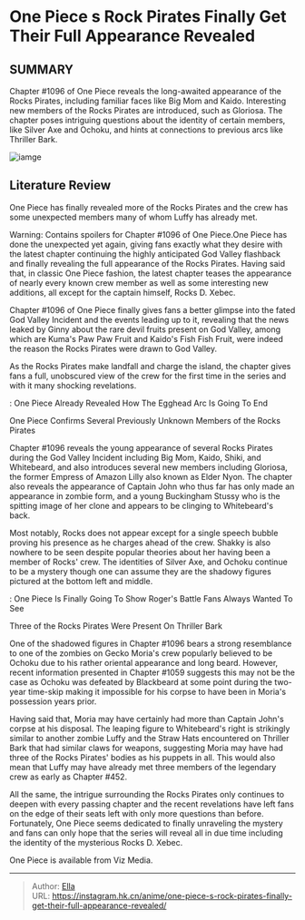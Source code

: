 # One Piece s Rock Pirates Finally Get Their Full Appearance Revealed


## SUMMARY 



  Chapter #1096 of One Piece reveals the long-awaited appearance of the Rocks Pirates, including familiar faces like Big Mom and Kaido.   Interesting new members of the Rocks Pirates are introduced, such as Gloriosa.   The chapter poses intriguing questions about the identity of certain members, like Silver Axe and Ochoku, and hints at connections to previous arcs like Thriller Bark.  

![iamge](https://static1.srcdn.com/wordpress/wp-content/uploads/2023/10/one-piece-rocks-pirates-collage-1.jpg)

## Literature Review

One Piece has finally revealed more of the Rocks Pirates and the crew has some unexpected members many of whom Luffy has already met.




Warning: Contains spoilers for Chapter #1096 of One Piece.One Piece has done the unexpected yet again, giving fans exactly what they desire with the latest chapter continuing the highly anticipated God Valley flashback and finally revealing the full appearance of the Rocks Pirates. Having said that, in classic One Piece fashion, the latest chapter teases the appearance of nearly every known crew member as well as some interesting new additions, all except for the captain himself, Rocks D. Xebec.




Chapter #1096 of One Piece finally gives fans a better glimpse into the fated God Valley Incident and the events leading up to it, revealing that the news leaked by Ginny about the rare devil fruits present on God Valley, among which are Kuma&#39;s Paw Paw Fruit and Kaido&#39;s Fish Fish Fruit, were indeed the reason the Rocks Pirates were drawn to God Valley.

          

As the Rocks Pirates make landfall and charge the island, the chapter gives fans a full, unobscured view of the crew for the first time in the series and with it many shocking revelations.

 : One Piece Already Revealed How The Egghead Arc Is Going To End


 One Piece Confirms Several Previously Unknown Members of the Rocks Pirates 
          




Chapter #1096 reveals the young appearance of several Rocks Pirates during the God Valley Incident including Big Mom, Kaido, Shiki, and Whitebeard, and also introduces several new members including Gloriosa, the former Empress of Amazon Lilly also known as Elder Nyon. The chapter also reveals the appearance of Captain John who thus far has only made an appearance in zombie form, and a young Buckingham Stussy who is the spitting image of her clone and appears to be clinging to Whitebeard&#39;s back.

Most notably, Rocks does not appear except for a single speech bubble proving his presence as he charges ahead of the crew. Shakky is also nowhere to be seen despite popular theories about her having been a member of Rocks&#39; crew. The identities of Silver Axe, and Ochoku continue to be a mystery though one can assume they are the shadowy figures pictured at the bottom left and middle.

 : One Piece Is Finally Going To Show Roger&#39;s Battle Fans Always Wanted To See



 Three of the Rocks Pirates Were Present On Thriller Bark 
          




One of the shadowed figures in Chapter #1096 bears a strong resemblance to one of the zombies on Gecko Moria&#39;s crew popularly believed to be Ochoku due to his rather oriental appearance and long beard. However, recent information presented in Chapter #1059 suggests this may not be the case as Ochoku was defeated by Blackbeard at some point during the two-year time-skip making it impossible for his corpse to have been in Moria&#39;s possession years prior.

Having said that, Moria may have certainly had more than Captain John&#39;s corpse at his disposal. The leaping figure to Whitebeard&#39;s right is strikingly similar to another zombie Luffy and the Straw Hats encountered on Thriller Bark that had similar claws for weapons, suggesting Moria may have had three of the Rocks Pirates&#39; bodies as his puppets in all. This would also mean that Luffy may have already met three members of the legendary crew as early as Chapter #452.

All the same, the intrigue surrounding the Rocks Pirates only continues to deepen with every passing chapter and the recent revelations have left fans on the edge of their seats left with only more questions than before. Fortunately, One Piece seems dedicated to finally unraveling the mystery and fans can only hope that the series will reveal all in due time including the identity of the mysterious Rocks D. Xebec.




One Piece is available from Viz Media.



---

> Author: [Ella](https://instagram.hk.cn/)  
> URL: https://instagram.hk.cn/anime/one-piece-s-rock-pirates-finally-get-their-full-appearance-revealed/  

